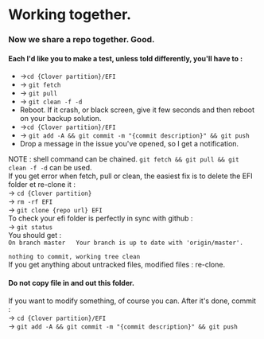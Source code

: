 # Working together.

### Now we share a repo together. Good.

#### Each I'd like you to make a test, unless told differently, you'll have to :

* -&gt;`cd {Clover partition}/EFI`
* -&gt; `git fetch`
* -&gt; `git pull`
* -&gt; `git clean -f -d`
* Reboot. If it crash, or black screen, give it few seconds and then reboot on your backup solution.
* -&gt;`cd {Clover partition}/EFI`
* -&gt; `git add -A && git commit -m "{commit description}" && git push`
* Drop a message in the issue you've opened, so I get a notification.

NOTE : shell command can be chained. `git fetch && git pull && git clean -f -d` can be used.  
If you get error when fetch, pull or clean, the easiest fix is to delete the EFI folder et re-clone it :  
-&gt; `cd {Clover partition}`  
-&gt; `rm -rf EFI`  
-&gt; `git clone {repo url} EFI`  
To check your efi folder is perfectly in sync with github :  
-&gt; `git status`  
You should get :  
`On branch master  
Your branch is up to date with 'origin/master'.`

`nothing to commit, working tree clean`  
If you get anything about untracked files, modified files : re-clone.  


#### Do not copy file in and out this folder.

If you want to modify something, of course you can. After it's done, commit :  
-&gt; `cd {Clover partition}/EFI`  
-&gt; `git add -A && git commit -m "{commit description}" && git push`



